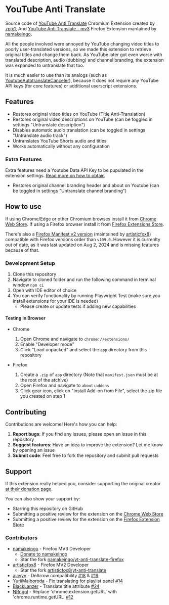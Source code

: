 # YouTube Anti Translate

Source code of [YouTube Anti Translate](https://chrome.google.com/webstore/detail/yt-anti-translate/ndpmhjnlfkgfalaieeneneenijondgag) Chromium Extension created by [zpix1](https://github.com/zpix1),
And [YouTube Anti Translate - mv3](https://addons.mozilla.org/firefox/addon/youtube-anti-translate-mv3/) Firefox Extension mantained by [namakeingo](https://github.com/namakeingo).

All the people involved were annoyed by YouTube changing video titles to poorly user-translated versions, so we made this extension to retrieve original titles and change them back.
As YouTube later got even worse with translated description, audio (dubbing) and channel branding, the extension was expanded to untranslate that too.

It is much easier to use than its analogs (such as [YoutubeAutotranslateCanceler](https://github.com/pcouy/YoutubeAutotranslateCanceler)), because it does not require any YouTube API keys (for core features) or additional userscript extensions.

## Features

- Restores original video titles on YouTube (Title Anti-Translation)
- Restores original video descriptions on YouTube (can be toggled in settings "Untranslate description")
- Disables automatic audio translation (can be toggled in settings "Untranslate audio track")
- Untranslates YouTube Shorts audio and titles
- Works automatically without any configuration

### Extra Features

Extra features need a Youtube Data API Key to be pupulated in the extension settings. [Read more on how to obtain](https://github.com/namakeingo/yt-anti-translate-firefox/blob/main/YOUTUBE_DATA_API_KEY.md)

- Restores original channel branding header and about on Youtube (can be toggled in settings "Untranslate channel branding")

## How to use

If using Chrome/Edge or other Chromium browses install it from [Chrome Web Store](https://chrome.google.com/webstore/detail/yt-anti-translate/ndpmhjnlfkgfalaieeneneenijondgag).
If using a Firefox browser install it from [Firefox Extensions Store](https://addons.mozilla.org/firefox/addon/youtube-anti-translate-mv3/).

There's also a [Firefox Manifest v2 version](https://addons.mozilla.org/firefox/addon/youtube-anti-translate/) (maintained by [artisticfox8](https://github.com/artisticfox8/)) compatible with Firefox versions order than `v109.0`.
However it is currenlty out of date, as it was last updated on Aug 2, 2024 and is missing features because of that.

### Development Setup

1. Clone this repository
2. Navigate to cloned folder and run the following command in terminal window
   `npm ci`
3. Open with IDE editor of choice
4. You can verify functionality by running Playwright Test (make sure you install extensions for your IDE is needed)
   - Please create or update tests if adding new capabilities

#### Testing in Browser

- Chrome

  1. Open Chrome and navigate to `chrome://extensions/`
  2. Enable "Developer mode"
  3. Click "Load unpacked" and select the `app` directory from this repository

- Firefox

  1. Create a `.zip` of `app` directory (Note that `manifest.json` must be at the root of the atchive)
  2. Open Firefox and navigate to `about:addons`
  3. Click gear icon, click on "Install Add-on from File", select the zip file you created on step 1

## Contributing

Contributions are welcome! Here's how you can help:

1. **Report bugs**: If you find any issues, please open an issue in this repository
2. **Suggest features**: Have an idea to improve the extension? Let me know by opening an issue
3. **Submit code**: Feel free to fork the repository and submit pull requests

## Support

If this extension really helped you, consider supporting the original creator [at their donation page](https://zpix1.github.io/donate/).

You can also show your support by:

- Starring this repository on GitHub
- Submitting a positive review for the extension on the [Chrome Web Store](https://chrome.google.com/webstore/detail/yt-anti-translate/ndpmhjnlfkgfalaieeneneenijondgag)
- Submitting a positive review for the extension on the [Firefox Extension Store](https://addons.mozilla.org/firefox/addon/youtube-anti-translate-mv3/)

### Contributors

- [namakeingo](https://github.com/namakeingo) - Firefox MV3 Developer
  - [Donate to namakeingo](https://github.com/sponsors/namakeingo)
  - Star the fork [namakeingo/yt-anti-translate-firefox](https://github.com/namakeingo/yt-anti-translate-firefox)
- [artisticfox8](https://github.com/artisticfox8/yt-anti-translate) - Firefox MV2 Developer
  - Star the fork [artisticfox8/yt-anti-translate](https://github.com/artisticfox8/yt-anti-translate)
- [ajayyy](https://github.com/ayayyy) - DeArrow compatibility [#18](https://github.com/zpix1/yt-anti-translate/pull/18) & [#19](https://github.com/zpix1/yt-anti-translate/pull/19)
- [YuriiMaiboroda](https://github.com/YuriiMaiboroda) - Fix translating for playlist panel [#14](https://github.com/zpix1/yt-anti-translate/pull/14)
- [BlackLanzer](https://github.com/BlackLanzer) - Translate title attribute [#24](https://github.com/zpix1/yt-anti-translate/pull/24)
- [NRngnl](https://github.com/NRngnl) - Replace 'chrome.extension.getURL' with 'chrome.runtime.getURL' [#12](https://github.com/zpix1/yt-anti-translate/pull/12)
